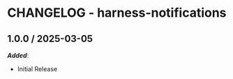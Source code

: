 # CHANGELOG - harness-notifications
        
## 1.0.0 / 2025-03-05

_**Added**_:

* Initial Release
